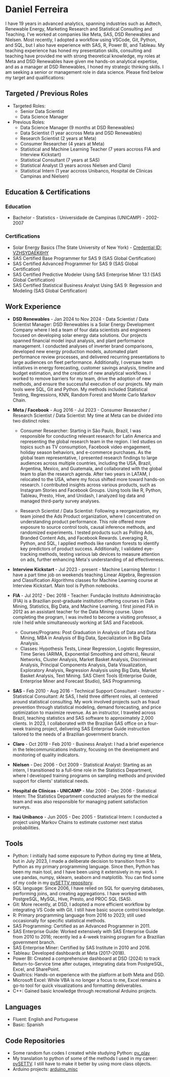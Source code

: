 # Daniel Ferreira
I have 19 years in advanced analytics, spanning industries such as Adtech, Renewable Energy, Marketing Research and Statistical Consulting and Teaching. I’ve worked at companies like Meta, SAS, DSD Renewables and Nielsen. Most recently, I adopted a workflow using VSCode, Git, Python, and SQL, but I also have experience with SAS, R, Power BI, and Tableau. My teaching experience has honed my presentation skills, consulting and teaching have provided me with strong theoretical knowledge, my roles at Meta and DSD Renewables have given me hands-on analytical expertise, and as a manager at DSD Renewables, I honed my strategic thinking skills. I am seeking a senior or management role in data science. Please find below my target and qualifications:

## Targeted / Previous Roles

- Targeted Roles: 
    - Senior Data Scientist 
    - Data Science Manager 
- Previous Roles:
    - Data Science Manager (9 months at DSD Renewables)
    - Data Scientist (1 year accross  Meta and DSD Renewables) 
    - Research Scientist (2 years at Meta)
    - Consumer Researcher (4 years at Meta)
    - Statistical and Machine Learning Teacher (7 years accross FIA and Interview Kickstart)
    - Statistical Consultant (7 years at SAS)
    - Statistical Analyst (3 years across Nielsen and Claro)
    - Statistical Intern (1 year accross Unibanco, Hospital de Clinicas Campinas and Nielsen) 

## Education & Certifications
### Education
- Bachelor - Statistics - Universidade de Campinas (UNICAMP) - 2002-2007
### Certifications
- Solar Energy Basics (The State University of New York) - [Credential ID: VZHSYDAEK6HY](https://www.coursera.org/account/accomplishments/verify/VZHSYDAEK6HY)
- SAS Certified Base Programmer for SAS 9 (SAS Global Certification)
- SAS Certified Advanced Programmer for SAS 9 (SAS Global Certification)
- SAS Certified Predictive Modeler Using SAS Enterprise Miner 13.1 (SAS Global Certification)
- SAS Certified Statistical Business Analyst Using SAS 9: Regression and Modeling (SAS Global Certification)

## Work Experience 
- **DSD Renewables** - Jan 2024 to Nov 2024 - Data Scientist / Data Scientist Manager: DSD Renewables is a Solar Energy Development Company where I led a team of four data scientists and engineers focused on developing solar energy data solutions. Our projects spanned financial model input analysis, and plant performance management. I conducted analyses of inverter brand comparisons, developed new energy production models, automated plant performance review processes, and delivered recurring presentations to large audiences on fleet performance. Additionally, I oversaw team initiatives in energy forecasting, customer savings analysis, timeline and budget estimation, and the creation of new analytical workflows. I worked to remove barriers for my team, drive the adoption of new methods, and ensure the successful execution of our projects. My main tools were SQL, Git and Python. My methods included Statistical Testing, Regressions, KNN, Random Forest and Monte Carlo Markov Chain.

- **Meta / Facebook** - Aug 2016 - Jul 2023 - Consumer Researcher / Research Scientist / Data Scientist: My time at Meta can be divided into two distinct roles:
    - Consumer Researcher:
Starting in São Paulo, Brazil, I was responsible for conducting relevant research for Latin America and representing the global research team in the region. I led studies on topics such as TV consumption, Facebook video engagement, holiday season behaviors, and e-commerce purchases. As the global team representative, I presented research findings to large audiences across multiple countries, including the USA, Brazil, Argentina, Mexico, and Guatemala, and collaborated with the global team to plan the research agenda. After two years in LATAM, I relocated to the USA, where my focus shifted more toward hands-on research. I contributed insights across various products, such as Instagram Stories and Facebook Groups. Using tools like R, Python, Tableau, Presto, Hive, and Unidash, I analyzed log data and managed third-party survey analyses.

    - Research Scientist / Data Scientist:
Following a reorganization, my team joined the Ads Product organization, where I concentrated on understanding product performance. This role offered more exposure to source control tools, causal inference methods, and randomized experiments. I tested products such as Polling Ads, Branded Content Ads, and Facebook Rewards. Leveraging R, Python, and SQL, I applied methods like random forests to identify key predictors of product success. Additionally, I validated eye-tracking methods, testing various lab devices to measure attention on ads, further enhancing Meta's understanding of ad effectiveness.

- **Interview Kickstart** - Jul 2023 - present -  Machine Learning Mentor: I have a part time job on weekends teaching Linear Algebra, Regression and Classification Algorithms classes for Machine Learning course at Interview Kickstart. Main tool is Python notebooks.

- **FIA** - Jul 2012 - Dec 2018 - Teacher: Fundação Instituto Administração (FIA) is a Brazilian post-graduate institution offering courses in Data Mining, Statistics, Big Data, and Machine Learning. I first joined FIA in 2012 as an assistant teacher for the Data Mining course. Upon completing the program, I was invited to become a visiting professor, a role I held while simultaneously working at SAS and Facebook.
    - Courses/Programs: Post Graduation in Analysis of Data and Data Mining, MBA in Analysis of Big Data, Specialization in Big Data Analysis.
    - Classes: Hypothesis Tests, Linear Regression, Logistic Regression, Time Series (ARIMA, Exponential Smoothing and others), Neural Networks, Cluster Analysis, Market Basket Analysis, Discriminant Analysis, Principal Components Analysis, Data Visualization, Exploratory Analysis, Regression Analysis using Big Data, Market Basket Analysis, Text Mining. SAS Client Tools (Enterprise Guide, Enterprise Miner and Forecast Studio), SAS Programming.   

- **SAS** - Feb 2010 - Aug 2016 - Technical Support Consultant - Instructor - Statistical Consultant: At SAS, I held three different roles, all centered around statistical consulting. My work involved projects such as fraud prevention through statistical modeling, demand forecasting, and price optimization to maximize revenue. As an instructor, I traveled across Brazil, teaching statistics and SAS software to approximately 2,000 clients. In 2023, I collaborated with the Brazilian SAS office on a four-week training project, delivering SAS Enterprise Guide instruction tailored to the needs of a Brazilian government branch. 

- **Claro** - Oct 2019 - Feb 2010 - Business Analyst: I had a brief experience in the telecommunications industry, focusing on the development and monitoring of quality indicators.

- **Nielsen** - Dec 2006 - Oct 2009 - Statistical Analyst: Starting as an intern, I transitioned to a full-time role in the Statistics Department, where I developed training programs on sampling methods and provided support for clients' statistical needs.

- **Hospital de Clínicas - UNICAMP** - Mar 2006 - Dec 2006 - Statistical Intern: The Statistics Department conducted analyses for the medical team and was also responsible for managing patient satisfaction surveys.

- **Itaú Unibanco** - Jun 2005 - Dec 2005 - Statistical Intern: I conducted a project using Markov Chains to estimate customer next status probabilities.

## Tools
- Python: I initially had some exposure to Python during my time at Meta, but in July 2023, I made a deliberate decision to transition from R to Python as my primary programming language. Since then, Python has been my main tool, and I have been using it extensively in my work. I use pandas, numpy, sklearn, seaborn and matplotlib. You can find some of my code in my [pySETTV repository](https://github.com/danielrferreira/pySETTV).
- SQL language: Since 2006, I have relied on SQL for querying databases, performing joins, and creating aggregations. I have worked with PostgreSQL, MySQL, Hive, Presto, and PROC SQL (SAS).
- Git: More recently, at DSD, I adopted a more efficient workflow by integrating VS Code with Git. I still have basic source control knowledge.
- R: Primary programming language from 2016 to 2023; still used occasionally for specific statistical methods.
- SAS Programming: Certified as an Advanced Programmer in 2011.
- SAS Enterprise Guide: Worked extensively with SAS Enterprise Guide from 2010 to 2016; recently led a 4-week training program for a Brazilian government branch.
- SAS Enterprise Miner: Certified by SAS Institute in 2010 and 2016.
- Tableau: Developed dashboards at Meta (2017–2018).
- Power BI: Created a comprehensive dashboard at DSD (2024) to track Return-to-Service time after outages, integrating data from PostgreSQL, Excel, and SharePoint.
- Qualtrics: Hands-on experience with the platform at both Meta and DSD.
- Microsoft Excel: While VBA is no longer a focus to me, Excel remains a go-to tool for quick visualizations and formatting deliverables.
- C++: Gained basic knowledge through recreational Arduino projects.

## Languages
- Fluent: English and Portuguese
- Basic: Spanish

## Code Repositories
- Some random fun codes I created while studying Python: [py_play](https://github.com/danielrferreira/py_play/blob/main/readme.md)
- My translation to python of some of the methods I used in my career: [pySETTV](https://github.com/danielrferreira/pySETTV). I still have to make it better by using more class objects.
- Arduino projects: [arduino_misc](https://github.com/danielrferreira/arduino_misc)

